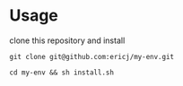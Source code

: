 # Usage
clone this repository and install
```
git clone git@github.com:ericj/my-env.git

cd my-env && sh install.sh
```
